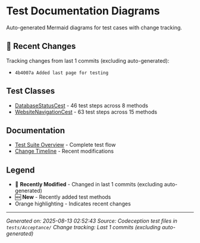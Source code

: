 # Test Documentation Diagrams

Auto-generated Mermaid diagrams for test cases with change tracking.

## 🔄 Recent Changes

Tracking changes from last 1 commits (excluding auto-generated):
- `4b4007a Added last page for testing`

## Test Classes

- [DatabaseStatusCest](databasestatuscest.md) - 46 test steps across 8 methods
- [WebsiteNavigationCest](websitenavigationcest.md) - 63 test steps across 15 methods

## Documentation

- [Test Suite Overview](overview.md) - Complete test flow
- [Change Timeline](changelog.md) - Recent modifications

## Legend

- 🔄 **Recently Modified** - Changed in last 1 commits (excluding auto-generated)
- 🆕 **New** - Recently added test methods
- Orange highlighting - Indicates recent changes

---

*Generated on: 2025-08-13 02:52:43*
*Source: Codeception test files in `tests/Acceptance/`*
*Change tracking: Last 1 commits (excluding auto-generated)*
